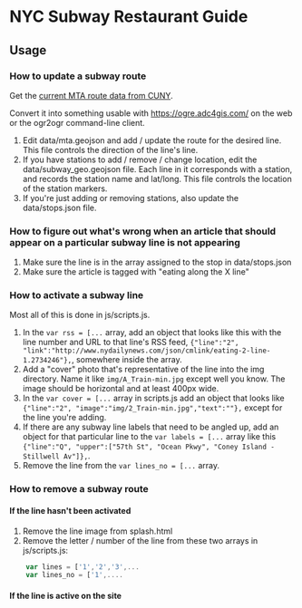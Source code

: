 # NYC Subway Restaurant Guide

## Usage

### How to update a subway route
Get the [current MTA route data from CUNY](http://www.gc.cuny.edu/Page-Elements/Academics-Research-Centers-Initiatives/Centers-and-Institutes/Center-for-Urban-Research/CUNY-Mapping-Service/Projects/NYC-Subway-GIS-update-Hudson-Yards,-7-Line-Extension).

Convert it into something usable with https://ogre.adc4gis.com/ on the web or the ogr2ogr command-line client.

1. Edit data/mta.geojson and add / update the route for the desired line. This file controls the direction of the line's line.
2. If you have stations to add / remove / change location, edit the data/subway_geo.geojson file. Each line in it corresponds with a station, and records the station name and lat/long. This file controls the location of the station markers.
3. If you're just adding or removing stations, also update the data/stops.json file.

### How to figure out what's wrong when an article that should appear on a particular subway line is not appearing

1. Make sure the line is in the array assigned to the stop in data/stops.json
2. Make sure the article is tagged with "eating along the X line"

### How to activate a subway line

Most all of this is done in js/scripts.js.

1. In the `var rss = [...` array, add an object that looks like this with the line number and URL to that line's RSS feed, `{"line":"2", "link":"http://www.nydailynews.com/json/cmlink/eating-2-line-1.2734246"},`, somewhere inside the array.
2. Add a "cover" photo that's representative of the line into the img directory. Name it like `img/A_Train-min.jpg` except well you know. The image should be horizontal and at least 400px wide.
3. In the  `var cover = [...` array in scripts.js add an object that looks like `{"line":"2", "image":"img/2_Train-min.jpg","text":""},` except for the line you're adding.
4. If there are any subway line labels that need to be angled up, add an object for that particular line to the `var labels = [...` array like this `{"line":"Q", "upper":["57th St", "Ocean Pkwy", "Coney Island - Stillwell Av"]},`.
5. Remove the line from the `var lines_no = [...` array.

### How to remove a subway route

#### If the line hasn't been activated

1. Remove the line image from splash.html
2. Remove the letter / number of the line from these two arrays in js/scripts.js:
```js
    var lines = ['1','2','3',...
    var lines_no = ['1',....
``` 

#### If the line is active on the site 
